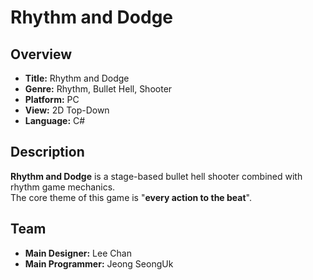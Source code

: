 # Rhythm and Dodge

## Overview

- **Title:** Rhythm and Dodge  
- **Genre:** Rhythm, Bullet Hell, Shooter  
- **Platform:** PC  
- **View:** 2D Top-Down  
- **Language:** C#

## Description

**Rhythm and Dodge** is a stage-based bullet hell shooter combined with rhythm game mechanics.  
The core theme of this game is "**every action to the beat**".

## Team

- **Main Designer:** Lee Chan  
- **Main Programmer:** Jeong SeongUk
